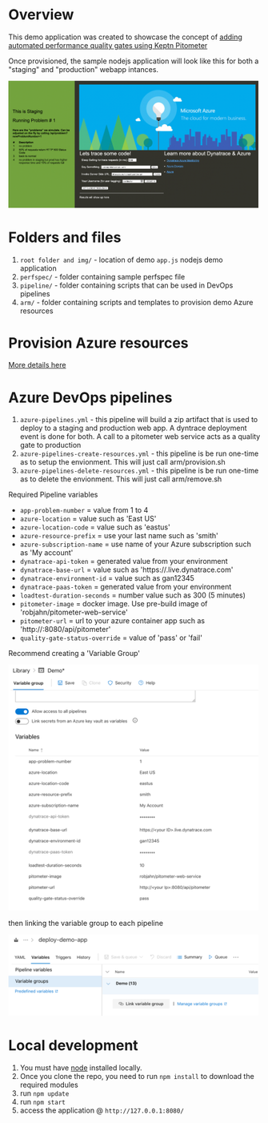 # Overview

This demo application was created to showcase the concept of [adding automated performance quality gates using Keptn Pitometer](https://cloudblogs.microsoft.com/opensource/2019/04/25/adding-automated-performance-quality-gates-using-keptn-pitometer/)

Once provisioned, the sample nodejs application will look like this for both a "staging" and "production" webapp intances.

<img src="docs/demoapp.png" width="500"/>

# Folders and files

1. ```root folder and img/``` - location of demo ```app.js``` nodejs demo application
1. ```perfspec/``` - folder containing sample perfspec file
1. ```pipeline/``` - folder containing scripts that can be used in DevOps pipelines
1. ```arm/``` - folder containing scripts and templates to provision demo Azure resources

# Provision Azure resources

[More details here](./arm/README.md) 

# Azure DevOps pipelines

1. ```azure-pipelines.yml``` - this pipeline will build a zip artifact that is used to deploy to a staging and production web app. A dyntrace deployment event is done for both. A call to a pitometer web service acts as a quality gate to production
1. ```azure-pipelines-create-resources.yml``` - this pipeline is be run one-time as to setup the envionment. This will just call arm/provision.sh
1. ```azure-pipelines-delete-resources.yml``` - this pipeline is be run one-time as to delete the envionment. This will just call arm/remove.sh

Required Pipeline variables
* ```app-problem-number``` = value from 1 to 4
* ```azure-location``` = value such as 'East US'
* ```azure-location-code``` = value such as 'eastus'
* ```azure-resource-prefix``` = use your last name such as 'smith'
* ```azure-subscription-name``` = use name of your Azure subscription such as 'My account'
* ```dynatrace-api-token``` = generated value from your environment
* ```dynatrace-base-url``` = value such as 'https://<your ID>.live.dynatrace.com'
* ```dynatrace-environment-id``` = value such as gan12345
* ```dynatrace-paas-token``` = generated value from your environment
* ```loadtest-duration-seconds``` = number value such as 300 (5 minutes)
* ```pitometer-image``` = docker image. Use pre-build image of 'robjahn/pitometer-web-service'
* ```pitometer-url``` = url to your azure container app such as 'http://<your Ip>:8080/api/pitometer'
* ```quality-gate-status-override``` = value of 'pass' or 'fail'

Recommend creating a 'Variable Group'

<img src="docs/variables.png" width="500"/>

then linking the variable group to each pipeline

<img src="docs/variable-link.png" width="500"/>


# Local development

1. You must have [node](https://nodejs.org/en/download/) installed locally.
1. Once you clone the repo, you need to run ```npm install``` to download the required modules
1. run ```npm update```
1. run ```npm start```
1. access the application @ ```http://127.0.0.1:8080/```

